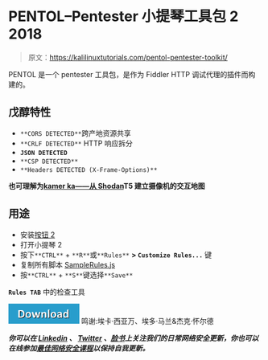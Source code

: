 # PENTOL–Pentester 小提琴工具包 2 2018

> 原文：<https://kalilinuxtutorials.com/pentol-pentester-toolkit/>

PENTOL 是一个 pentester 工具包，是作为 Fiddler HTTP 调试代理的插件而构建的。

## **戊醇特性**

*   `**CORS DETECTED**`跨产地资源共享
*   `**CRLF DETECTED**` HTTP 响应拆分
*   **`JSON DETECTED`**
*   `**CSP DETECTED**`
*   `**Headers DETECTED (X-Frame-Options)**`

**也可理解为[kamer ka——从 Shodan](https://kalilinuxtutorials.com/kamerka-map-cameras-shodan/)T5 建立摄像机的交互地图**

## **用途**

*   安装[按钮 2](https://www.telerik.com/download/fiddler/fiddler2)
*   打开小提琴 2
*   按下`**CTRL**` + `**R**`或`**Rules**` **> `Customize Rules...`** 键
*   复制所有脚本 [SampleRules.js](https://raw.githubusercontent.com/radenvodka/PENTOL/master/SampleRules.js)
*   按`**CTRL**` + `**S**`键选择`**Save**`

**`Rules TAB`** 中的检查工具

[![](img//d861a9096555aeb1980fc054015933d7.png)](https://github.com/radenvodka/PENTOL) 鸣谢:埃卡·西亚万、埃多·马兰&杰克·怀尔德

***你可以在 [Linkedin](https://www.linkedin.com/company/gbhackers/) 、 [Twitter](https://twitter.com/GbhackerOn) 、[脸书](https://www.facebook.com/gbhackersadmin)上关注我们的日常网络安全更新，你也可以在线参加[最佳网络安全课程](https://ethicalhackersacademy.com/)以保持自我更新。***
